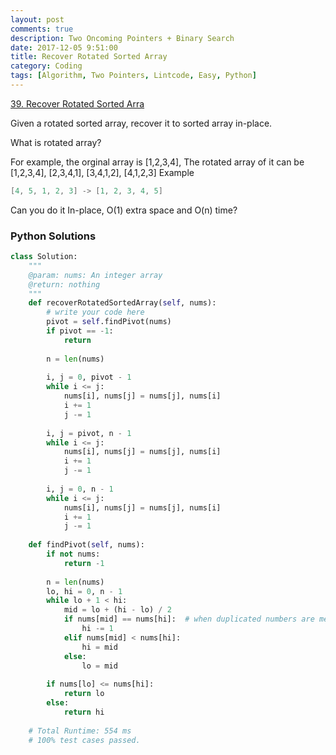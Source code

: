 ```yaml
---
layout: post
comments: true
description: Two Oncoming Pointers + Binary Search
date: 2017-12-05 9:51:00
title: Recover Rotated Sorted Array
category: Coding
tags: [Algorithm, Two Pointers, Lintcode, Easy, Python]
---
```


[39. Recover Rotated Sorted Arra](http://www.lintcode.com/en/problem/recover-rotated-sorted-array/)

Given a rotated sorted array, recover it to sorted array in-place.

What is rotated array?

For example, the orginal array is [1,2,3,4], The rotated array of it can be [1,2,3,4], [2,3,4,1], [3,4,1,2], [4,1,2,3]
Example
```java
[4, 5, 1, 2, 3] -> [1, 2, 3, 4, 5]
```

Can you do it In-place, O(1) extra space and O(n) time?



### Python Solutions

```python
class Solution:
    """
    @param: nums: An integer array
    @return: nothing
    """
    def recoverRotatedSortedArray(self, nums):
        # write your code here
        pivot = self.findPivot(nums)
        if pivot == -1:
            return
        
        n = len(nums)
        
        i, j = 0, pivot - 1
        while i <= j:
            nums[i], nums[j] = nums[j], nums[i]
            i += 1
            j -= 1
            
        i, j = pivot, n - 1
        while i <= j:
            nums[i], nums[j] = nums[j], nums[i]
            i += 1
            j -= 1
            
        i, j = 0, n - 1
        while i <= j:
            nums[i], nums[j] = nums[j], nums[i]
            i += 1
            j -= 1
    
    def findPivot(self, nums):
        if not nums:
            return -1
            
        n = len(nums)
        lo, hi = 0, n - 1
        while lo + 1 < hi:
            mid = lo + (hi - lo) / 2
            if nums[mid] == nums[hi]:  # when duplicated numbers are met
                hi -= 1
            elif nums[mid] < nums[hi]:
                hi = mid
            else:
                lo = mid
                
        if nums[lo] <= nums[hi]:
            return lo
        else:
            return hi
    
    # Total Runtime: 554 ms
    # 100% test cases passed.
                
```
